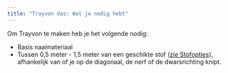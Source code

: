 ```yaml
---
title: "Trayvon das: Wat je nodig hebt"
---
```


Om Trayvon te maken heb je het volgende nodig:

- Basis naaimateriaal
- Tussen 0,5 meter - 1,5 meter van een geschikte stof ([zie Stofopties](/docs/designs/trayvon/fabric)), afhankelijk van of je op de diagonaal, de nerf of de dwarsrichting knipt.
